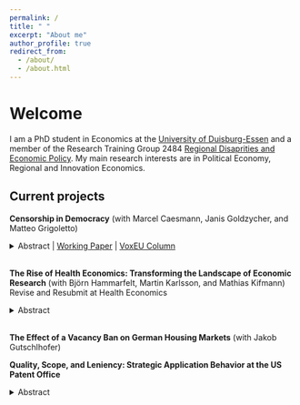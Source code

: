 ```yaml
---
permalink: /
title: " "
excerpt: "About me"
author_profile: true
redirect_from: 
  - /about/
  - /about.html
---
```


# Welcome
I am a PhD student in Economics at the [University of Duisburg-Essen](https://www.vwl.msm.uni-due.de/en/home/) and a member of the Research Training Group 2484 [Regional Disaprities and Economic Policy](https://www.regional-disparities.de/). My main research interests are in Political Economy, Regional and Innovation Economics.

## Current projects
**Censorship in Democracy** (with Marcel Caesmann, Janis Goldzycher, and Matteo Grigoletto)
<details>
<summary>Abstract | <a href="https://www.zora.uzh.ch/id/eprint/260103/1/econwp446.pdf">Working Paper</a> | <a href="https://cepr.org/voxeu/columns/censorship-defend-democracy"> VoxEU Column </a> </summary>
The spread of propaganda, misinformation, and biased narratives from autocratic regimes, especially on social media, is a growing concern in many democracies. Can censorship be an effective tool to curb the spread of such slanted narratives? In this paper, we study the European Union’s ban on Russian state-led news outlets after the 2022 Russian invasion of Ukraine. We analyze 775,616 tweets from 133,276 users on Twitter/X, employing a difference-in-differences strategy. We show that the ban reduced pro-Russian slant among users who had previously directly interacted with banned outlets. The impact is most pronounced among users with the highest pre-ban slant levels. However, this effect was short-lived, with slant returning to its pre-ban levels within two weeks post-enforcement. Additionally, we find a detectable albeit less pronounced indirect effect on users who had not directly interacted with the outlets before the ban. We provide evidence that other suppliers of propaganda may have actively sought to mitigate the ban's influence by intensifying their activity, effectively counteracting the persistence and reach of the ban.
</details>
<br>

**The Rise of Health Economics: Transforming the Landscape of Economic Research** (with Björn Hammarfelt, Martin Karlsson, and Mathias Kifmann) Revise and Resubmit at Health Economics
<details>
<summary>Abstract </summary>
This paper explores the evolving role of health economics within economic research and publishing over the past 30 years. Historically, largely a niche field, health economics has become increasingly prominent, with the share of health economics papers in top journals growing significantly. We aim to identify the factors behind this rise, examining how health economics contributes to the broader economic knowledge base and the roles distinct subfields play. Using a combination of bibliometric methods and natural language processing, we classify abstracts to define health economics. Our findings suggest that the mainstreaming of health economics is driven by innovative, high-quality research, with notable cyclicality in quality ratings that highlights the emergence and impact of distinct subfields within the discipline.
</details>
<br>

**The Effect of a Vacancy Ban on German Housing Markets** (with Jakob Gutschlhofer)

**Quality, Scope, and Leniency: Strategic Application Behavior at the US Patent Office**
<details>
<summary>Abstract </summary>
Patent office outcomes significantly influence the quality and direction of innovation and technological growth. In this paper, I show how incentive misalignments between applicants and examiners at the US Patent and Trademark Office (USPTO) generate inefficiencies across the quality distribution of patent applications. I introduce a novel measurement of patent application quality based on state-of-the-art natural language processing (NLP) techniques. I use this measure to document novel stylized facts: higher-quality applications face lower acceptance rates but receive broader intellectual property rights when granted. To explain these patterns, I develop a theoretical model of strategic interaction between applicants and examiners. The model guides an empirical investigation that reveals a bimodal pattern of patents accepted due to lenient examiners over the distribution of quality. I show that this U-shaped distribution arises due to stronger incentives for low- and high-quality applicants to ``gamble" on lenient examiners when selecting the scope of their applications. These findings underscore the importance of USPTO reform targeting the underlying incentive structure and imply that uniform policy reforms may discourage high-quality patent applications.
</details>
<br>